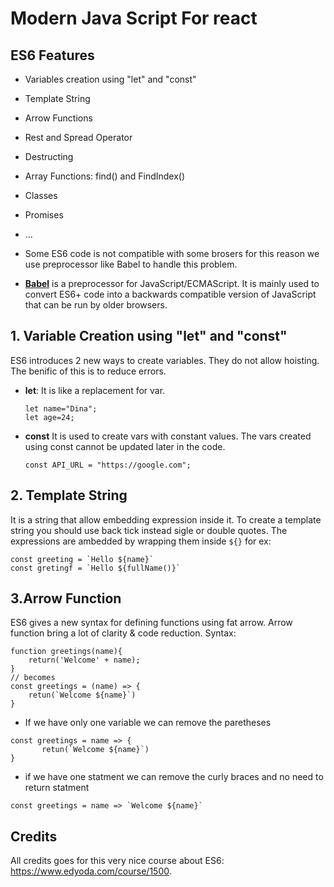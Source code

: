 # Modern Java Script For react 

## ES6 Features 
- Variables creation using "let" and "const"
- Template String 
- Arrow Functions 
- Rest and Spread Operator 
- Destructing 
- Array Functions: find() and FindIndex()
- Classes 
- Promises 
-  ... 

- Some ES6 code is not compatible with some brosers for this reason we use preprocessor like Babel to handle this problem.

- **[Babel](https://babeljs.io/)** is a preprocessor for JavaScript/ECMAScript. It is mainly used to convert ES6+ code into a backwards compatible version of JavaScript that can be run by older browsers. 

## 1. Variable Creation using "let" and "const"
ES6 introduces 2 new ways to create variables. They do not allow hoisting. The benific of this is to reduce errors.

- **let**: It is like a replacement for var. 
    ```
    let name="Dina";
    let age=24;
    ```
- **const** It is used to create vars with constant values. The vars created using const cannot be updated later in the code.
    ```
    const API_URL = "https://google.com";
    ```
## 2. Template String 
It is a string that allow embedding expression inside it. To create a template string you should use back tick instead sigle or double quotes. The expressions are ambedded by wrapping them inside `${}`
for ex: 
```
const greeting = `Hello ${name}`
const gretingf = `Hello ${fullName()}`
``` 
## 3.Arrow Function 
ES6 gives a new syntax for defining functions using fat arrow. Arrow function bring a lot of clarity & code reduction. 
Syntax:
``` 
function greetings(name){
    return('Welcome' + name);
}
// becomes
const greetings = (name) => {
    retun(`Welcome ${name}`)
}
``` 
- If we have only one variable we can remove the paretheses 
```
const greetings = name => {
       retun(`Welcome ${name}`)
}
```
- if we have one statment we can remove the curly braces and no need to return statment 
```
const greetings = name => `Welcome ${name}`
```

## Credits 
All credits goes for this very nice course about ES6: https://www.edyoda.com/course/1500.